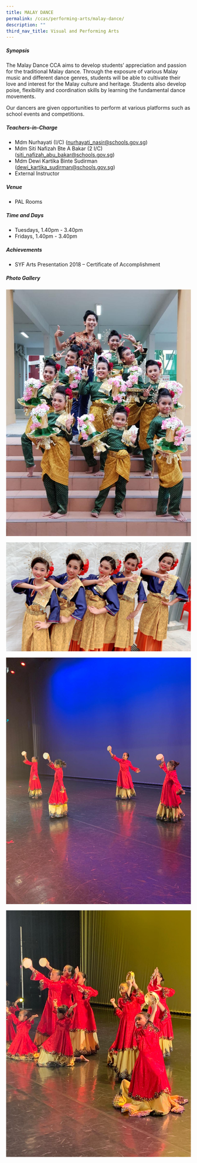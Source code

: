 ```yaml
---
title: MALAY DANCE
permalink: /ccas/performing-arts/malay-dance/
description: ""
third_nav_title: Visual and Performing Arts
---
```

##### **Synopsis**
The Malay Dance CCA aims to develop students’ appreciation and passion for the traditional Malay dance. Through the exposure of various Malay music and different dance genres, students will be able to cultivate their love and interest for the Malay culture and heritage. Students also develop poise, flexibility and coordination skills by learning the fundamental dance movements. 

Our dancers are given opportunities to perform at various platforms such as school events and competitions. 

##### **Teachers-in-Charge**
* Mdm Nurhayati (I/C) (nurhayati_nasir@schools.gov.sg)
* Mdm Siti Nafizah Bte A Bakar (2 I/C) (siti_nafizah_abu_bakar@schools.gov.sg)
* Mdm Dewi Kartika Binte Sudirman (dewi_kartika_sudirman@schools.gov.sg)
* External Instructor

##### **Venue**
* PAL Rooms

##### **Time and Days**
* Tuesdays, 1.40pm - 3.40pm
* Fridays, 1.40pm - 3.40pm

##### **Achievements**
* SYF Arts Presentation 2018 – Certificate of Accomplishment

##### **Photo Gallery**
![](/images/CCAs/Malay%20Dance/Malay%20Dance_Photo%201_2018.jpeg)

![](/images/CCAs/Malay%20Dance/Malay%20Dance_Photo%202_2019.jpeg)

![](/images/CCAs/Malay%20Dance/Malay%20Dance_Photo%203_2020.jpeg)

![](/images/CCAs/Malay%20Dance/Malay%20Dance_Photo%204_2020.jpeg)